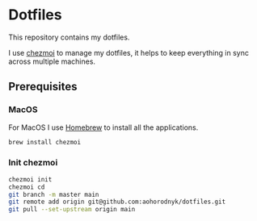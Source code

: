 # Dotfiles

This repository contains my dotfiles.

I use [chezmoi](https://chezmoi.io/) to manage my dotfiles, it helps to keep everything in sync across multiple machines.

## Prerequisites

### MacOS

For MacOS I use [Homebrew](https://brew.sh/) to install all the applications.
```bash
brew install chezmoi
```

### Init chezmoi

```bash
chezmoi init
chezmoi cd
git branch -m master main
git remote add origin git@github.com:aohorodnyk/dotfiles.git
git pull --set-upstream origin main
```
